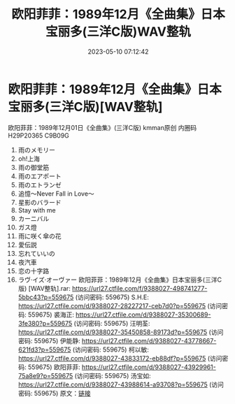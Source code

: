 ﻿---
title: 欧阳菲菲：1989年12月《全曲集》日本宝丽多(三洋C版)WAV整轨
date: 2023-05-10 07:12:42
categories: WAV车载音乐、镜像
tags: 华语中文
---
# 欧阳菲菲：1989年12月《全曲集》日本宝丽多(三洋C版)[WAV整轨]

欧阳菲菲：1989年12月01日《全曲集》(三洋C版) kmman原创
内圈码 H29P20365 C9B09G
01. 雨のメモリー
02. oh!上海
03. 雨の御堂筋
04. 雨のエアポート
05. 雨のエトランゼ
06. 追憶～Never Fall in Love～
07. 星影のバラード
08. Stay with me
09. カーニバル
10. ガス燈
11. 雨に咲く傘の花
12. 愛伝説
13. 忘れていいの
14. 夜汽車
15. 恋の十字路
16. ラヴ·イズ·オーヴァー
欧阳菲菲：1989年12月《全曲集》日本宝丽多(三洋C版) [WAV整轨].rar: https://url27.ctfile.com/f/9388027-498741277-5bbc43?p=559675
(访问密码: 559675)
S.H.E: https://url27.ctfile.com/d/9388027-28227217-ceb7d0?p=559675
(访问密码: 559675)
裘海正: https://url27.ctfile.com/d/9388027-35300689-3fe380?p=559675
(访问密码: 559675)
汪明荃: https://url27.ctfile.com/d/9388027-35450858-89173d?p=559675
(访问密码: 559675)
伊能静: https://url27.ctfile.com/d/9388027-43778667-621fd3?p=559675
(访问密码: 559675)
柯以敏: https://url27.ctfile.com/d/9388027-43833172-eb88df?p=559675
(访问密码: 559675)
欧阳菲菲: https://url27.ctfile.com/d/9388027-43929961-75a8e9?p=559675
(访问密码: 559675)
汤宝如: https://url27.ctfile.com/d/9388027-43988614-a93708?p=559675
(访问密码: 559675)
原文：[链接](https://blog.sina.com.cn/s/blog_1647c7e76010311t9.html)